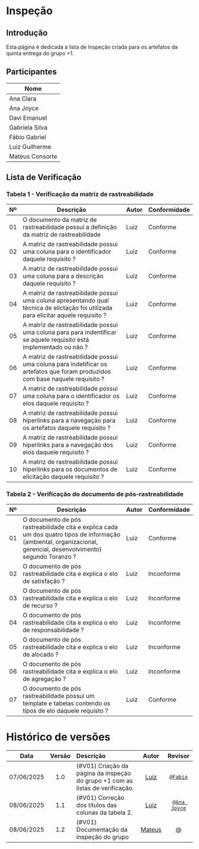 # Inspeção

## Introdução

Esta página é dedicada à lista de Inspeção criada para os artefatos da quinta entrega do grupo +1.

## Participantes

| Nome             |
|------------------|
| Ana Clara        |
| Ana Joyce        |
| Davi Emanuel     |
| Gabriela Silva   |
| Fábio Gabriel    |
| Luiz Guilherme   |
| Mateus Consorte  |

## Lista de Verificação

### Tabela 1 - Verificação da matriz de rastreabilidade

| Nº  | Descrição                          | Autor                  | Conformidade                |
|-----|------------------------------------|------------------------|---------------------------|
| 01  | O documento da matriz de rastreabilidade possui a definição da matriz de rastreabilidade | Luiz | Conforme |
| 02  | A matriz de rastreabilidade possui uma coluna para o identificador daquele requisito ? | Luiz | Conforme |
| 03  | A matriz de rastreabilidade possui uma coluna para a descrição daquele requisito ? | Luiz | Conforme |
| 04  | A matriz de rastreabilidade possui uma coluna apresentando qual técnica de elictação foi utilizada para elicitar aquele requisito ? | Luiz | Conforme |
| 05  | A matriz de rastreabilidade possui uma coluna para para indentificar se aquele requisito está implementado ou não ? | Luiz | Conforme |
| 06  | A matriz de rastreabilidade possui uma coluna para indetificar os artefatos que foram produzidos com base naquele requisito ? | Luiz | Conforme |
| 07  | A matriz de rastreabilidade possui uma coluna para o identificador os elos daquele requisito ? | Luiz | Conforme |
| 08  | A matriz de rastreabilidade possui hiperlinks para a navegação para os artefatos daquele requisito ? | Luiz | Conforme |
| 09  | A matriz de rastreabilidade possui hiperlinks para a navegação dos elos daquele requisito ? | Luiz | Conforme |
| 10  | A matriz de rastreabilidade possui hiperlinks para os documentos de elicitação daquele requisito ? | Luiz | Conforme |

### Tabela 2 - Verificação do documento de pós-rastreabilidade

| Nº  | Descrição                          | Autor                  | Conformidade                |
|-----|------------------------------------|------------------------|---------------------------|
| 01  | O documento de pós rastreabilidade cita e explica cada um dos quatro tipos de informação (ambiental, organizacional, gerencial, desenvolvimento) segundo Toranzo ? | Luiz | Conforme |
| 02  | O documento de pós rastreabilidade cita e explica o elo de satisfação ? | Luiz | Inconforme |
| 03  | O documento de pós rastreabilidade cita e explica o elo de recurso ? | Luiz | Inconforme |
| 04  | O documento de pós rastreabilidade cita e explica o elo de responsabilidade ? | Luiz | Inconforme |
| 05  | O documento de pós rastreabilidade cita e explica o elo de alocado ? | Luiz | Inconforme |
| 06  | O documento de pós rastreabilidade cita e explica o elo de agregação ? | Luiz | Inconforme |
| 07  | O documento de pós rastreabilidade possui um template e tabelas contendo os tipos de elo daquele requisto ? | Luiz | Conforme |


# Histórico de versões

| Data       | Versão | Descrição                                 | Autor                                      | Revisor                                     |
| :--------: | :----: | :---------------------------------------- | :----------------------------------------: | :----------------------------------------: |
| 07/06/2025 |  1.0   | (#V01) Criação da página da inspeção do grupo +1 com as listas de verificação.| [Luiz](https://github.com/luizfaria1989)   | [`@Fabio`](https://github.com/fabinsz) |
| 08/06/2025 |  1.1   | (#V01) Correção dos títulos das colunas da tabela 2.| [Luiz](https://github.com/luizfaria1989)   | [`@Ana Joyce`](https://github.com/anajoyceamorim)  |
| 08/06/2025 |  1.2   | (#V01) Documentação da inspeção do grupo| [Mateus](https://github.com/MVConsorte)   | [@](https://github.com/)  |